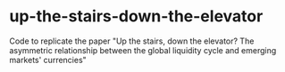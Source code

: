 # up-the-stairs-down-the-elevator
Code to replicate the paper "Up the stairs, down the elevator? The asymmetric relationship between the global liquidity cycle and emerging markets' currencies"
